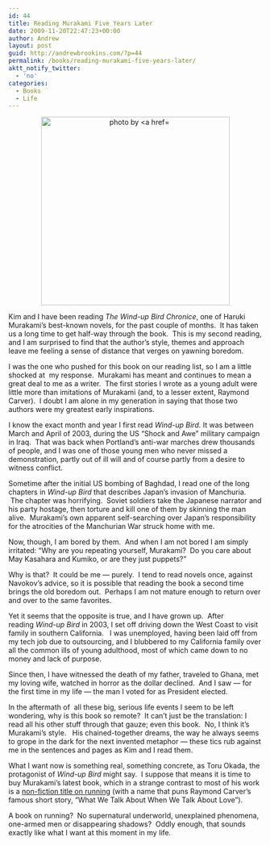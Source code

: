 ```yaml
---
id: 44
title: Reading Murakami Five Years Later
date: 2009-11-20T22:47:23+00:00
author: Andrew
layout: post
guid: http://andrewbrookins.com/?p=44
permalink: /books/reading-murakami-five-years-later/
aktt_notify_twitter:
  - 'no'
categories:
  - Books
  - Life
---
```

<p style="text-align: center;">
  <a href="http://www.flickr.com/photos/91179013@N00/170162326/"><img class="size-full wp-image-47 aligncenter" title="HarukiMurakami" src="https://andrewbrookins.com/wp-content/uploads/2009/11/HarukiMurakami1.png" alt="photo by <a href=" width=" mce_href=" height="374" /></a>
</p>

<p style="text-align: left;">
  Kim and I have been reading <em>The Wind-up Bird Chronice</em>, one of Haruki Murakami&#8217;s best-known novels, for the past couple of months.  It has taken us a long time to get half-way through the book.  This is my second reading, and I am surprised to find that the author&#8217;s style, themes and approach leave me feeling a sense of distance that verges on yawning boredom.
</p>

<p style="text-align: left;">
  I was the one who pushed for this book on our reading list, so I am a little shocked at  my response.  Murakami has meant and continues to mean a great deal to me as a writer.  The first stories I wrote as a young adult were little more than imitations of Murakami (and, to a lesser extent, Raymond Carver).  I doubt I am alone in my generation in saying that those two authors were my greatest early inspirations.
</p>

<p style="text-align: left;">
  I know the exact month and year I first read <em>Wind-up Bird.</em> It was between March and April of 2003, during the US &#8220;Shock and Awe&#8221; military campaign in Iraq.  That was back when Portland&#8217;s anti-war marches drew thousands of people, and I was one of those young men who never missed a demonstration, partly out of ill will and of course partly from a desire to witness conflict.
</p>

<p style="text-align: left;">
  Sometime after the initial US bombing of Baghdad, I read one of the long chapters in <em>Wind-up Bird</em> that describes Japan&#8217;s invasion of Manchuria.  The chapter was horrifying.  Soviet soldiers take the Japanese narrator and his party hostage, then torture and kill one of them by skinning the man alive.  Murakami&#8217;s own apparent self-searching over Japan&#8217;s responsibility for the atrocities of the Manchurian War struck home with me.
</p>

<p style="text-align: left;">
  Now, though, I am bored by them.  And when I am not bored I am simply irritated: &#8220;Why are you repeating yourself, Murakami?  Do you care about May Kasahara and Kumiko, or are they just puppets?&#8221;
</p>

<p style="text-align: left;">
  Why is that?  It could be me &#8212; purely.  I tend to read novels once, against Navokov&#8217;s advice, so it is possible that reading the book a second time brings the old boredom out.  Perhaps I am not mature enough to return over and over to the same favorites.
</p>

<p style="text-align: left;">
  Yet it seems that the opposite is true, and I have grown up.  After reading <em>Wind-up Bird</em> in 2003, I set off driving down the West Coast to visit family in southern California.   I was unemployed, having been laid off from my tech job due to outsourcing, and I blubbered to my California family over all the common ills of young adulthood, most of which came down to no money and lack of purpose.
</p>

<p style="text-align: left;">
  Since then, I have witnessed the death of my father, traveled to Ghana, met my loving wife, watched in horror as the dollar declined.  And I saw &#8212; for the first time in my life &#8212; the man I voted for as President elected.
</p>

<p style="text-align: left;">
  In the aftermath of  all these big, serious life events I seem to be left wondering, why is this book so remote?  It can&#8217;t just be the translation: I read all his other stuff through that gauze; even this book.  No, I think it&#8217;s Murakami&#8217;s style.   His chained-together dreams, the way he always seems to grope in the dark for the next invented metaphor &#8212; these tics rub against me in the sentences and pages as Kim and I read them.
</p>

<p style="text-align: left;">
  What I want now is something real, something concrete, as Toru Okada, the protagonist of <em>Wind-up Bird </em>might say.  I suppose that means it is time to buy Murakami&#8217;s latest book, which in a strange contrast to most of his work is a <a href="http://www.powells.com/biblio/18-9780307389831-0">non-fiction title on running</a> (with a name that puns Raymond Carver&#8217;s famous short story, &#8220;What We Talk About When We Talk About Love&#8221;).
</p>

<p style="text-align: left;">
  A book on running?  No supernatural underworld, unexplained phenomena, one-armed men or disappearing shadows?  Oddly enough, that sounds exactly like what I want at this moment in my life.
</p>